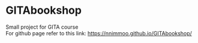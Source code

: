 # GITAbookshop
Small project for GITA course </br>
For github page refer to this link:
https://nnimmoo.github.io/GITAbookshop/
